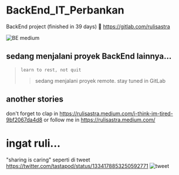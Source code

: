 # BackEnd_IT_Perbankan
BackEnd project (finished in 39 days) 🤪 https://gitlab.com/rulisastra

![BE medium](https://user-images.githubusercontent.com/20918862/101021115-0f252a00-35a2-11eb-9a82-1c690fe4d005.jpeg)

## sedang menjalani proyek BackEnd lainnya...
> `learn to rest, not quit`
>> sedang menjalani proyek remote. stay tuned in GitLab

## another stories
don't forget to clap in https://rulisastra.medium.com/i-think-im-tired-9bf2067da4d8
or follow me in https://rulisastra.medium.com/

# ingat ruli...
"sharing is caring"
seperti di tweet https://twitter.com/tastapod/status/1334178853250592771
![tweet](https://user-images.githubusercontent.com/20918862/101022371-e43bd580-35a3-11eb-944d-ea6167289d08.JPG)



